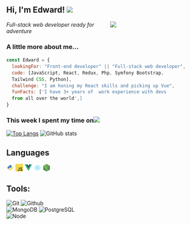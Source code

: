 <h2> Hi, I'm Edward! <img src="https://media.giphy.com/media/RbDKaczqWovIugyJmW/giphy.gif" width="70"></h2>
<img align='right' src="hhttps://media.giphy.com/media/xT9IgzoKnwFNmISR8I/giphy.gif" width="230">
<p><em>Full-stack web developer ready for adventure</em></p>

### A little more about me...

```javascript
const Edward = {
  lookingFor: "Front-end developer" || "Full-stack web developer",
  code: [JavaScript, React, Redux, Php, Symfony Bootstrap,
  Tailwind CSS, Python],
  challenge: "I am honing my React skills and picking up Vue",
  funFacts: ['I have 3+ years of  work experience with devs
  from all over the world',]
}
```

### This week I spent my time on<img src="https://media.giphy.com/media/SvQzkTQb3ZwKcj1QTO/giphy.gif" width="40">

<!--START_SECTION:waka-->


<!--END_SECTION:waka-->

[![Top Langs](https://github-readme-stats.vercel.app/api/top-langs/?username=Edward-Kabue)](https://github.com/anuraghazra/github-readme-stats) ![GitHub stats](https://github-readme-stats.vercel.app/api?username=Edward-Kabue&show_icons=true)

## Languages

<code><img height="20" src="https://raw.githubusercontent.com/github/explore/80688e429a7d4ef2fca1e82350fe8e3517d3494d/topics/python/python.png"></code>
<code><img height="20" src="https://raw.githubusercontent.com/github/explore/80688e429a7d4ef2fca1e82350fe8e3517d3494d/topics/javascript/javascript.png"></code>
<code><img height="20" src="https://raw.githubusercontent.com/github/explore/80688e429a7d4ef2fca1e82350fe8e3517d3494d/topics/vue/vue.png"></code>
<code><img height="20" src="https://raw.githubusercontent.com/github/explore/80688e429a7d4ef2fca1e82350fe8e3517d3494d/topics/react/react.png"></code>
<code><img height="20" src="https://raw.githubusercontent.com/github/explore/80688e429a7d4ef2fca1e82350fe8e3517d3494d/topics/nodejs/nodejs.png"></code>

## Tools:

![Git](https://img.shields.io/badge/-Git-000000?style=flat&logo=git)
![Github](https://img.shields.io/badge/-Github-000000?style=flat&logo=github) <br />
![MongoDB](https://img.shields.io/badge/-MongoDB-000000?style=flat&logo=mongodb)
![PostgreSQL](https://img.shields.io/badge/-PostgreSQL-000000?style=flat&logo=postgresql) <br />
![Node](https://img.shields.io/badge/-Node-000000?style=flat&logo=node.js) <br />

